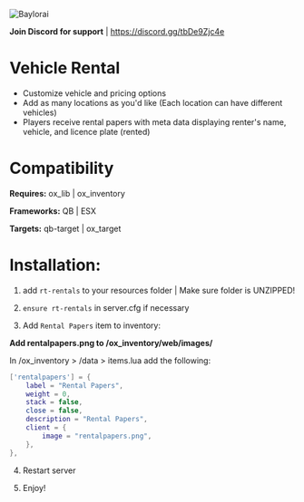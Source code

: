 ![Baylorai](https://github.com/BayloraiEX) 

**Join Discord for support**               | https://discord.gg/tbDe9Zjc4e

# Vehicle Rental 
- Customize vehicle and pricing options
- Add as many locations as you'd like (Each location can have different vehicles)
- Players receive rental papers with meta data displaying renter's name, vehicle, and licence plate (rented)

# Compatibility

**Requires:** ox_lib | ox_inventory 

**Frameworks:** QB | ESX

**Targets:** qb-target | ox_target 

# Installation:

1. add `rt-rentals` to your resources folder | Make sure folder is UNZIPPED!

2. `ensure rt-rentals` in server.cfg if necessary

3. Add `Rental Papers` item to inventory:

**Add rentalpapers.png to /ox_inventory/web/images/**

In /ox_inventory > /data > items.lua add the following:

```lua
['rentalpapers'] = {
    label = "Rental Papers",
    weight = 0,
    stack = false,
    close = false,
    description = "Rental Papers",
    client = {
        image = "rentalpapers.png",
    },
},
```
4. Restart server

5. Enjoy!
